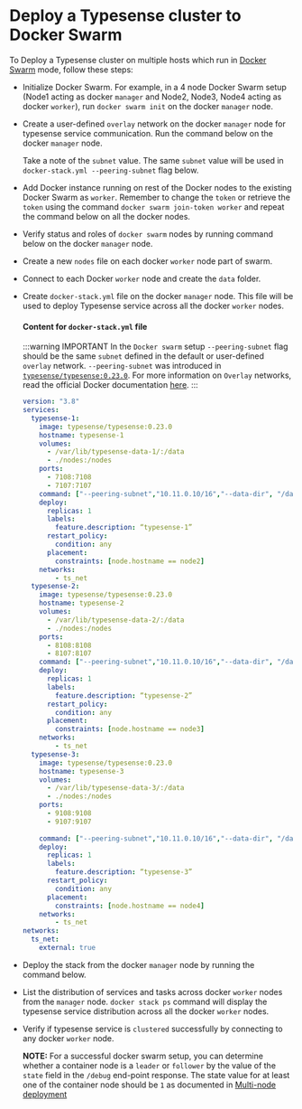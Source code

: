 # Deploy a Typesense cluster to Docker Swarm

To Deploy a Typesense cluster on multiple hosts which run in [Docker Swarm](https://docs.docker.com/engine/swarm/) mode, follow these steps:

- Initialize Docker Swarm. 
  For example, in a 4 node Docker Swarm setup (Node1 acting as docker `manager` and Node2, Node3, Node4 acting as docker `worker`), run `docker swarm init` on the docker `manager` node.

  <Tabs :tabs="['Node1']">
    <template v-slot:Node1>
  
  ```shellsession
  # Run docker swarm init on the docker manager node
  
  $ docker swarm init --advertise-addr $(hostname -i) 
  
  Swarm initialized: current node (6082x127zz98f0pwgjexbv5xp) is now a manager.   
  To add a worker to this swarm, run the following command:
  docker swarm join --token SWMTKN-1-30txqn35hmpwjpk2qq2zmled1rf94pcft2nbhsb0ckleco9pb2-bjh6oh9yz3vk58uimd6v3jjky 192.168.0.25:2377
  To add a manager to this swarm, run 'docker swarm join-token manager' and follow the instructions.
  ```
    </template>
  </Tabs>

- Create a user-defined `overlay` network on the docker `manager` node for typesense service communication. 
  Run the command below on the docker `manager` node. 

  <Tabs :tabs="['Node1']">
    <template v-slot:Node1>
  
  ```shell
  # Run docker network create on the docker manager node
  
  docker network create \
    --driver overlay \
    --subnet=10.11.0.10/16 \
    ts_net
  
  ```
    </template>
  </Tabs>

  Take a note of the `subnet` value. The same `subnet` value will be used in `docker-stack.yml --peering-subnet` flag below.

- Add Docker instance running on rest of the Docker nodes to the existing Docker Swarm as `worker`. 
  Remember to change the `token` or retrieve the `token` using the command `docker swarm join-token worker` and repeat the command below on all the docker nodes.

  <Tabs :tabs="['Node2', 'Node3', 'Node4']">
    <template v-slot:Node2>
  
  ```shell
  # Change the token and join the swarm as a worker 
  #        This command is identical on all docker nodes
  docker swarm join --token SWMTKN-1-30txqn35hmpwjpk2qq2zmled1rf94pcft2nbhsb0ckleco9pb2-bjh6oh9yz3vk58uimd6v3jjky 192.168.0.25:2377
  This node joined a swarm as a worker.
  ```
  
    </template>
    <template v-slot:Node3>
  
  ```shell
  # Change the token and join the swarm as a worker 
  #        This command is identical on all docker nodes
  docker swarm join --token SWMTKN-1-30txqn35hmpwjpk2qq2zmled1rf94pcft2nbhsb0ckleco9pb2-bjh6oh9yz3vk58uimd6v3jjky 192.168.0.25:2377
  This node joined a swarm as a worker.
  ```
  
    </template>
    <template v-slot:Node4>
  
  ```shell
  # Change the token and join the swarm as a worker 
  #        This command is identical on all docker nodes
  docker swarm join --token SWMTKN-1-30txqn35hmpwjpk2qq2zmled1rf94pcft2nbhsb0ckleco9pb2-bjh6oh9yz3vk58uimd6v3jjky 192.168.0.25:2377
  This node joined a swarm as a worker.
  ```
  
    </template>
  </Tabs>

- Verify status and roles of `docker swarm` nodes by running command below on the docker `manager` node.
  
  <Tabs :tabs="['Node1']">
    <template v-slot:Node1>
  
  ```shell
  # Check the status of the Swarm
  docker node ls
  ID                            HOSTNAME   STATUS    AVAILABILITY   MANAGER STATUS   ENGINE VERSION
  6082x127zz98f0pwgjexbv5xp *   node1      Ready     Active         Leader           20.10.0
  z1n71a3h0bw7clclw22i5f0ys     node2      Ready     Active                          20.10.0
  xm1h48xsgzzqftvqaod0nx673     node3      Ready     Active                          20.10.0
  mde8zbj3bsqrvwk02529cm3le     node4      Ready     Active                          20.10.0
  
  ```
  
    </template>
  </Tabs>

- Create a new `nodes` file on each docker `worker` node part of swarm.

  <Tabs :tabs="['Node2', 'Node3', 'Node4']">
    <template v-slot:Node2>
  
  ```shell
  # Create nodes file
  #   This command is identical on all docker nodes
  mkdir /root/typesense && cd /root/typesense && echo 'typesense-1:7107:7108,typesense-2:8107:8108,typesense-3:9107:9108' | sudo tee /root/typesense/nodes
  ```
  
    </template>
    <template v-slot:Node3>
  
  ```shell
  # Create nodes file
  #   This command is identical on all docker nodes
  mkdir /root/typesense && cd /root/typesense && echo 'typesense-1:7107:7108,typesense-2:8107:8108,typesense-3:9107:9108' | sudo tee /root/typesense/nodes
  ```
  
    </template>
    <template v-slot:Node4>
  
  ```shell
  # Create nodes file
  #   This command is identical on all docker nodes
  mkdir /root/typesense && cd /root/typesense && echo 'typesense-1:7107:7108,typesense-2:8107:8108,typesense-3:9107:9108' | sudo tee /root/typesense/nodes
  ```
  
    </template>
  </Tabs>

- Connect to each Docker `worker` node and create the `data` folder.

  <Tabs :tabs="['Node2', 'Node3', 'Node4']">
    <template v-slot:Node2>
  
  ```shell
  # Create data folder
  #   This command is identical on all docker nodes
  mkdir /var/lib/typesense-data-1/ &&  mkdir /var/lib/typesense-data-2/ && mkdir /var/lib/typesense-data-3/
   ```
  
    </template>
    <template v-slot:Node3>

   ```shell
   # Create data folder
   #   This command is identical on all docker nodes
   mkdir /var/lib/typesense-data-1/ &&  mkdir /var/lib/typesense-data-2/ && mkdir /var/lib/typesense-data-3/
   ```
  
    </template>
    <template v-slot:Node4>
  
  ```shell
  # Create data folder
  #   This command is identical on all docker nodes
   mkdir /var/lib/typesense-data-1/ &&  mkdir /var/lib/typesense-data-2/ && mkdir /var/lib/typesense-data-3/
  ```
  
    </template>
  </Tabs>

- Create `docker-stack.yml` file on the docker `manager` node. This file will be used to deploy Typesense service across all the docker `worker` nodes.

  <Tabs :tabs="['Node1']">
    <template v-slot:Node1>
  
  ```shell
  # Create docker-stack.yml
  mkdir \typesense && touch /root/typesense/docker-stack.yml
  ```
  
    </template>
  </Tabs>

  #### Content for `docker-stack.yml` file

  :::warning IMPORTANT 
  In the `Docker swarm` setup `--peering-subnet` flag should be the same `subnet` defined in the default or user-defined `overlay` network. `--peering-subnet` was introduced in [`typesense/typesense:0.23.0`](https://hub.docker.com/layers/typesense/typesense/0.23.0/images/sha256-d0fd1b142b10600cb8518cc5f313683324d53f3791c0dad509033445c2c3bfdf?context=explore). For more information on `Overlay` networks, read the official Docker documentation [here](https://docs.docker.com/network/overlay/).
  :::

  ```yaml
  version: "3.8"
  services:
    typesense-1:
      image: typesense/typesense:0.23.0
      hostname: typesense-1
      volumes:
        - /var/lib/typesense-data-1/:/data
        - ./nodes:/nodes
      ports:
        - 7108:7108
        - 7107:7107
      command: ["--peering-subnet","10.11.0.10/16","--data-dir", "/data","--api-key", "xyz","--nodes","/nodes","--peering-port","7107","--api-port","7108","--enable-cors"]
      deploy:
        replicas: 1
        labels:
          feature.description: “typesense-1”
        restart_policy:
          condition: any
        placement:
          constraints: [node.hostname == node2]
      networks:
          - ts_net
    typesense-2:
      image: typesense/typesense:0.23.0
      hostname: typesense-2
      volumes:
        - /var/lib/typesense-data-2/:/data
        - ./nodes:/nodes
      ports:
        - 8108:8108
        - 8107:8107
      command: ["--peering-subnet","10.11.0.10/16","--data-dir", "/data","--api-key", "xyz","--nodes","/nodes","--peering-port","8107","--api-port","8108","--enable-cors"]
      deploy:
        replicas: 1
        labels:
          feature.description: “typesense-2”
        restart_policy:
          condition: any
        placement:
          constraints: [node.hostname == node3]
      networks:
          - ts_net
    typesense-3:
      image: typesense/typesense:0.23.0
      hostname: typesense-3
      volumes:
        - /var/lib/typesense-data-3/:/data
        - ./nodes:/nodes
      ports:
        - 9108:9108
        - 9107:9107
      
      command: ["--peering-subnet","10.11.0.10/16","--data-dir", "/data","--api-key", "xyz","--nodes","/nodes","--peering-port","9107","--api-port","9108","--enable-cors"]
      deploy:
        replicas: 1
        labels:
          feature.description: “typesense-3”
        restart_policy:
          condition: any
        placement:
          constraints: [node.hostname == node4]
      networks:
          - ts_net
  networks:
    ts_net:
      external: true
  ```

- Deploy the stack from the docker `manager` node by running the command below.

  <Tabs :tabs="['Node1']">
    <template v-slot:Node1>
  
  ```shell
  # Deploy stack
  docker stack deploy --compose-file /root/typesense/docker-stack.yml --with-registry-auth ts
  ```
    </template>
  </Tabs>

- List the distribution of services and tasks across docker `worker` nodes from the `manager` node. `docker stack ps` command will display the typesense service distribution across all the docker `worker` nodes.

  <Tabs :tabs="['Node1']">
    <template v-slot:Node1>
  
  ```shell
  docker stack ps ts
  ID             NAME               IMAGE                        NODE      DESIRED STATE   CURRENT STATE           ERROR     PORTS
  x4w38438c7bn   ts_typesense-1.1   typesense/typesense:0.23.0   node2     Running         Running 5 minutes ago
  0iacq1bhw1ia   ts_typesense-2.1   typesense/typesense:0.23.0   node1     Running         Running 5 minutes ago
  wqyec57a3d4o   ts_typesense-3.1   typesense/typesense:0.23.0   node3     Running         Running 5 minutes ago
  ```
  
    </template>
  </Tabs>

- Verify if typesense service is `clustered` successfully by connecting to any docker `worker` node.

  **NOTE:** For a successful docker swarm setup, you can determine whether a container node is a `leader` or `follower` by the value of the `state` field in the `/debug` end-point response. The state value for at least one of the container node should be `1` as documented in [Multi-node deployment](https://typesense.org/docs/0.22.1/api/#multi-node-deployment)
  
  <Tabs :tabs="['Node2']">
    <template v-slot:Node2>
  
  ```shell
  # Connect to docker container
  docker exec -it ts_typesense-1.1.trnoz5k698vzfwtom5lg3bi4p bash
  root@typesense-1:/# apt-get update && apt-get -y install curl
  
  
  root@typesense-1:/# curl 'http://typesense-1:7108/debug' -X GET -H "x-typesense-api-key: xyz" && curl 'http://typesense-2:8108/debug' -X GET -H "x-typesense-api-key: xyz" && curl 'http://typesense-3:9108/debug' -X GET -H "x-typesense-api-key: xyz"
  {"state":1,"version":"0.23.0"}{"state":4,"version":"0.23.0"}{"state":4,"version":"0.23.0"}
  ```
    </template>
  </Tabs>
